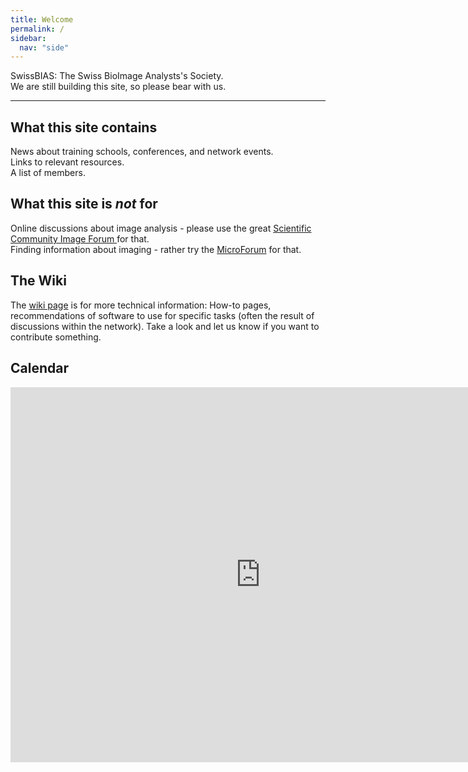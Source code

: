 ```yaml
---
title: Welcome
permalink: /
sidebar:
  nav: "side"
---
```



SwissBIAS: The Swiss BioImage Analysts's Society.  
We are still building this site, so please bear with us.

---

## What this site contains
News about training schools, conferences, and network events.  
Links to relevant resources.  
A list of members.  

## What this site is *not* for
Online discussions about image analysis - please use the great [Scientific Community Image Forum ](https://forum.image.sc/) for that.  
Finding information about imaging - rather try the [MicroForum](https://forum.microlist.org/) for that.  

## The Wiki
The [wiki page](https://github.com/SwissBIAS/SwissBIAS.github.io/wiki) is for more technical information: How-to pages, recommendations of software to use for specific tasks (often the result of discussions within the network). Take a look and let us know if you want to contribute something.

## Calendar
<iframe src="https://calendar.google.com/calendar/embed?src=0ehba6ebqgebeuk2soq527l4bg%40group.calendar.google.com&ctz=Europe%2FZurich" style="border: 0" width="800" height="600" frameborder="0" scrolling="no"></iframe>

